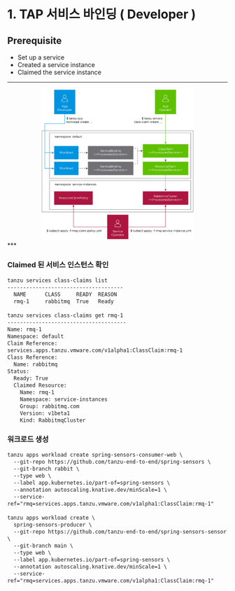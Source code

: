 # 1. TAP 서비스 바인딩 ( Developer )
## Prerequisite
- Set up a service
- Created a service instance
- Claimed the service instance

***
<center><img src="img.png" width="70%" height="70%"></center>
***

### Claimed 된 서비스 인스턴스 확인

```
tanzu services class-claims list
-------------------------------------
  NAME      CLASS     READY  REASON
  rmq-1     rabbitmq  True   Ready
  
tanzu services class-claims get rmq-1
--------------------------------------  
Name: rmq-1
Namespace: default
Claim Reference: services.apps.tanzu.vmware.com/v1alpha1:ClassClaim:rmq-1
Class Reference:
  Name: rabbitmq
Status:
  Ready: True
  Claimed Resource:
    Name: rmq-1
    Namespace: service-instances
    Group: rabbitmq.com
    Version: v1beta1
    Kind: RabbitmqCluster  
```

### 워크로드 생성
```
tanzu apps workload create spring-sensors-consumer-web \
  --git-repo https://github.com/tanzu-end-to-end/spring-sensors \
  --git-branch rabbit \
  --type web \
  --label app.kubernetes.io/part-of=spring-sensors \
  --annotation autoscaling.knative.dev/minScale=1 \
  --service-ref="rmq=services.apps.tanzu.vmware.com/v1alpha1:ClassClaim:rmq-1"

tanzu apps workload create \
  spring-sensors-producer \
  --git-repo https://github.com/tanzu-end-to-end/spring-sensors-sensor \
  --git-branch main \
  --type web \
  --label app.kubernetes.io/part-of=spring-sensors \
  --annotation autoscaling.knative.dev/minScale=1 \
  --service-ref="rmq=services.apps.tanzu.vmware.com/v1alpha1:ClassClaim:rmq-1"
```

